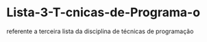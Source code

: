 # Lista-3-T-cnicas-de-Programa-o
referente a terceira lista da disciplina de técnicas de programação

